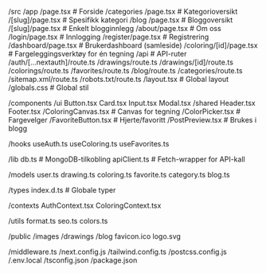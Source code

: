/src
  /app
    /page.tsx                    # Forside
    /categories
      /page.tsx                  # Kategorioversikt
      /[slug]/page.tsx          # Spesifikk kategori
    /blog
      /page.tsx                  # Bloggoversikt
      /[slug]/page.tsx          # Enkelt blogginnlegg
    /about/page.tsx             # Om oss
    /login/page.tsx             # Innlogging
    /register/page.tsx          # Registrering
    /dashboard/page.tsx         # Brukerdashboard (samleside)
    /coloring/[id]/page.tsx     # Fargeleggingsverktøy for én tegning
    /api                         # API-ruter
      /auth/[...nextauth]/route.ts
      /drawings/route.ts
      /drawings/[id]/route.ts
      /colorings/route.ts
      /favorites/route.ts
      /blog/route.ts
      /categories/route.ts
      /sitemap.xml/route.ts
      /robots.txt/route.ts
    /layout.tsx                 # Global layout
    /globals.css                # Global stil

/components
  /ui
    Button.tsx
    Card.tsx
    Input.tsx
    Modal.tsx
  /shared
    Header.tsx
    Footer.tsx
  /ColoringCanvas.tsx          # Canvas for tegning
  /ColorPicker.tsx             # Fargevelger
  /FavoriteButton.tsx          # Hjerte/favoritt
  /PostPreview.tsx             # Brukes i blogg

/hooks
  useAuth.ts
  useColoring.ts
  useFavorites.ts

/lib
  db.ts                         # MongoDB-tilkobling
  apiClient.ts                  # Fetch-wrapper for API-kall

/models
  user.ts
  drawing.ts
  coloring.ts
  favorite.ts
  category.ts
  blog.ts

/types
  index.d.ts                    # Globale typer

/contexts
  AuthContext.tsx
  ColoringContext.tsx

/utils
  format.ts
  seo.ts
  colors.ts

/public
  /images
    /drawings
    /blog
  favicon.ico
  logo.svg

/middleware.ts
/next.config.js
/tailwind.config.ts
/postcss.config.js
/.env.local
/tsconfig.json
/package.json
